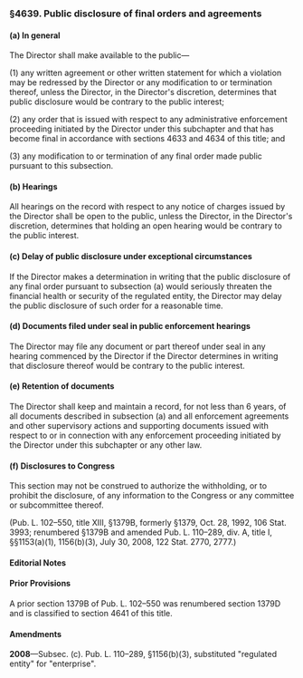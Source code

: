 ### §4639. Public disclosure of final orders and agreements ###

#### (a) In general ####

The Director shall make available to the public—

(1) any written agreement or other written statement for which a violation may be redressed by the Director or any modification to or termination thereof, unless the Director, in the Director's discretion, determines that public disclosure would be contrary to the public interest;

(2) any order that is issued with respect to any administrative enforcement proceeding initiated by the Director under this subchapter and that has become final in accordance with sections 4633 and 4634 of this title; and

(3) any modification to or termination of any final order made public pursuant to this subsection.

#### (b) Hearings ####

All hearings on the record with respect to any notice of charges issued by the Director shall be open to the public, unless the Director, in the Director's discretion, determines that holding an open hearing would be contrary to the public interest.

#### (c) Delay of public disclosure under exceptional circumstances ####

If the Director makes a determination in writing that the public disclosure of any final order pursuant to subsection (a) would seriously threaten the financial health or security of the regulated entity, the Director may delay the public disclosure of such order for a reasonable time.

#### (d) Documents filed under seal in public enforcement hearings ####

The Director may file any document or part thereof under seal in any hearing commenced by the Director if the Director determines in writing that disclosure thereof would be contrary to the public interest.

#### (e) Retention of documents ####

The Director shall keep and maintain a record, for not less than 6 years, of all documents described in subsection (a) and all enforcement agreements and other supervisory actions and supporting documents issued with respect to or in connection with any enforcement proceeding initiated by the Director under this subchapter or any other law.

#### (f) Disclosures to Congress ####

This section may not be construed to authorize the withholding, or to prohibit the disclosure, of any information to the Congress or any committee or subcommittee thereof.

(Pub. L. 102–550, title XIII, §1379B, formerly §1379, Oct. 28, 1992, 106 Stat. 3993; renumbered §1379B and amended Pub. L. 110–289, div. A, title I, §§1153(a)(1), 1156(b)(3), July 30, 2008, 122 Stat. 2770, 2777.)

#### **Editorial Notes** ####

#### Prior Provisions ####

A prior section 1379B of Pub. L. 102–550 was renumbered section 1379D and is classified to section 4641 of this title.

#### Amendments ####

**2008**—Subsec. (c). Pub. L. 110–289, §1156(b)(3), substituted "regulated entity" for "enterprise".